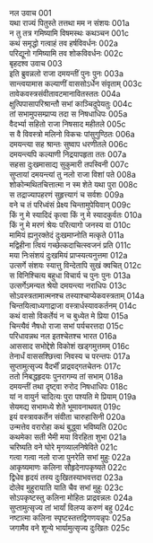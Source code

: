 नल उवाच	001  
यथा राज्यं पितुस्ते तत्तथा मम न संशयः	001a  
न तु तत्र गमिष्यामि विषमस्थः कथञ्चन	001c  
कथं समृद्धो गत्वाहं तव हर्षविवर्धनः	002a  
परिद्यूनो गमिष्यामि तव शोकविवर्धनः	002c  
बृहदश्व उवाच	003  
इति ब्रुवन्नलो राजा दमयन्तीं पुनः पुनः	003a  
सान्त्वयामास कल्याणीं वाससोऽर्धेन संवृताम्	003c  
तावेकवस्त्रसंवीतावटमानावितस्ततः	004a  
क्षुत्पिपासापरिश्रान्तौ सभां काञ्चिदुपेयतुः	004c  
तां सभामुपसम्प्राप्य तदा स निषधाधिपः	005a  
वैदर्भ्या सहितो राजा निषसाद महीतले	005c  
स वै विवस्त्रो मलिनो विकचः पांसुगुण्ठितः	006a  
दमयन्त्या सह श्रान्तः सुष्वाप धरणीतले	006c  
दमयन्त्यपि कल्याणी निद्रयापहृता ततः	007a  
सहसा दुःखमासाद्य सुकुमारी तपस्विनी	007c  
सुप्तायां दमयन्त्यां तु नलो राजा विशां पते	008a  
शोकोन्मथितचित्तात्मा न स्म शेते यथा पुरा	008c  
स तद्राज्यापहरणं सुहृत्त्यागं च सर्वशः	009a  
वने च तं परिध्वंसं प्रेक्ष्य चिन्तामुपेयिवान्	009c  
किं नु मे स्यादिदं कृत्वा किं नु मे स्यादकुर्वतः	010a  
किं नु मे मरणं श्रेयः परित्यागो जनस्य वा	010c  
मामियं ह्यनुरक्तेदं दुःखमाप्नोति मत्कृते	011a  
मद्विहीना त्वियं गच्छेत्कदाचित्स्वजनं प्रति	011c  
मया निःसंशयं दुःखमियं प्राप्स्यत्यनुत्तमा	012a  
उत्सर्गे संशयः स्यात्तु विन्देतापि सुखं क्वचित्	012c  
स विनिश्चित्य बहुधा विचार्य च पुनः पुनः	013a  
उत्सर्गेऽमन्यत श्रेयो दमयन्त्या नराधिपः	013c  
सोऽवस्त्रतामात्मनश्च तस्याश्चाप्येकवस्त्रताम्	014a  
चिन्तयित्वाध्यगाद्राजा वस्त्रार्धस्यावकर्तनम्	014c  
कथं वासो विकर्तेयं न च बुध्येत मे प्रिया	015a  
चिन्त्यैवं नैषधो राजा सभां पर्यचरत्तदा	015c  
परिधावन्नथ नल इतश्चेतश्च भारत	016a  
आससाद सभोद्देशे विकोशं खड्गमुत्तमम्	016c  
तेनार्धं वाससश्छित्त्वा निवस्य च परन्तपः	017a  
सुप्तामुत्सृज्य वैदर्भीं प्राद्रवद्गतचेतनः	017c  
ततो निबद्धहृदयः पुनरागम्य तां सभाम्	018a  
दमयन्तीं तथा दृष्ट्वा रुरोद निषधाधिपः	018c  
यां न वायुर्न चादित्यः पुरा पश्यति मे प्रियाम्	019a  
सेयमद्य सभामध्ये शेते भूमावनाथवत्	019c  
इयं वस्त्रावकर्तेन संवीता चारुहासिनी	020a  
उन्मत्तेव वरारोहा कथं बुद्ध्वा भविष्यति	020c  
कथमेका सती भैमी मया विरहिता शुभा	021a  
चरिष्यति वने घोरे मृगव्यालनिषेविते	021c  
गत्वा गत्वा नलो राजा पुनरेति सभां मुहुः	022a  
आकृष्यमाणः कलिना सौहृदेनापकृष्यते	022c  
द्विधेव हृदयं तस्य दुःखितस्याभवत्तदा	023a  
दोलेव मुहुरायाति याति चैव सभां मुहुः	023c  
सोऽपकृष्टस्तु कलिना मोहितः प्राद्रवन्नलः	024a  
सुप्तामुत्सृज्य तां भार्यां विलप्य करुणं बहु	024c  
नष्टात्मा कलिना स्पृष्टस्तत्तद्विगणयन्नृपः	025a  
जगामैव वने शून्ये भार्यामुत्सृज्य दुःखितः	025c  
